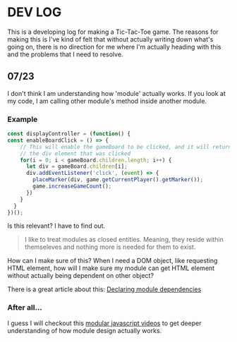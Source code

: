 # DEV LOG

This is a developing log for making a Tic-Tac-Toe game. The reasons for making this is I've kind of felt that without actually writing down what's going on, there is no direction for me where I'm actually heading with this and the problems that I need to resolve.

## 07/23

I don't think I am understanding how 'module' actually works. If you look at my code, I am calling other module's method inside another module.

### Example

```javascript
const displayController = (function() {
const enableBoardClick = () => {
    // This will enable the gameBoard to be clicked, and it will return
    // the div element that was clicked
    for(i = 0; i < gameBoard.children.length; i++) {
      let div = gameBoard.children[i];
      div.addEventListener('click', (event) => {
        placeMarker(div, game.getCurrentPlayer().getMarker());
        game.increaseGameCount();
      })
    }
  }
})();  
```

Is this relevant? I have to find out.

> I like to treat modules as closed entities. Meaning, they reside within themseleves and nothing more is needed for them to exist.

How can I make sure of this? When I need a DOM object, like requesting HTML element, how will I make sure my module can get HTML element without actually being dependent on other object?

There is a great article about this: [Declaring module dependencies](https://dev.to/tomekbuszewski/module-pattern-in-javascript-56jm)

### After all...

I guess I will checkout this [modular javascript videos](https://www.youtube.com/playlist?list=PLoYCgNOIyGABs-wDaaxChu82q_xQgUb4f) to get deeper understanding of how module design actually works.


